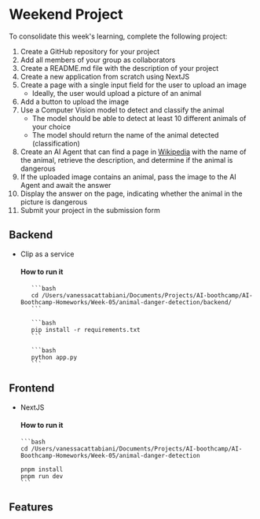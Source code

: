 # Weekend Project

To consolidate this week's learning, complete the following project:

1. Create a GitHub repository for your project
2. Add all members of your group as collaborators
3. Create a README.md file with the description of your project
4. Create a new application from scratch using NextJS
5. Create a page with a single input field for the user to upload an image
   - Ideally, the user would upload a picture of an animal
6. Add a button to upload the image
7. Use a Computer Vision model to detect and classify the animal
   - The model should be able to detect at least 10 different animals of your choice
   - The model should return the name of the animal detected (classification)
8. Create an AI Agent that can find a page in [Wikipedia](https://wikipedia.org/) with the name of the animal, retrieve the description, and determine if the animal is dangerous
9. If the uploaded image contains an animal, pass the image to the AI Agent and await the answer
10. Display the answer on the page, indicating whether the animal in the picture is dangerous
11. Submit your project in the submission form

## Backend

- Clip as a service

  #### How to run it

         ```bash
         cd /Users/vanessacattabiani/Documents/Projects/AI-boothcamp/AI-Boothcamp-Homeworks/Week-05/animal-danger-detection/backend/
         ```

         ```bash
         pip install -r requirements.txt
         ```

         ```bash
         python app.py
         ```

## Frontend

- NextJS

  #### How to run it

      ```bash
      cd /Users/vanessacattabiani/Documents/Projects/AI-boothcamp/AI-Boothcamp-Homeworks/Week-05/animal-danger-detection

      pnpm install
      pnpm run dev
      ```

## Features
